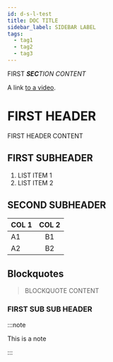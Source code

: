 ```yaml
---
id: d-s-l-test
title: DOC TITLE
sidebar_label: SIDEBAR LABEL
tags:
  - tag1
  - tag2
  - tag3
---
```


FIRST _**SEC**TION CONTENT_

A link [to a video](https://www.youtube.com/watch?v=dQw4w9WgXcQ).

<style>
  /* This style tag should be ignored and not break the build */
  .foo \{

  \}
</style>
<script>
  /* This script tag should be ignored and not break the build */
  console.log("Hello");
</script>

# FIRST HEADER

FIRST HEADER CONTENT

## FIRST SUBHEADER

1. LIST ITEM 1
1. LIST ITEM 2

## SECOND SUBHEADER


| COL 1 | COL 2 |
| ----- | :---: |
| A1    | B1    |
| A2    | B2    |

## Blockquotes

> BLOCKQUOTE CONTENT


### FIRST SUB SUB HEADER

:::note

This is a note

:::